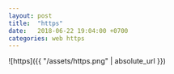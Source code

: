 ```yaml
---
layout: post
title:  "https"
date:   2018-06-22 19:04:00 +0700
categories: web https
---
```


![https]({{ "/assets/https.png" | absolute_url }})

